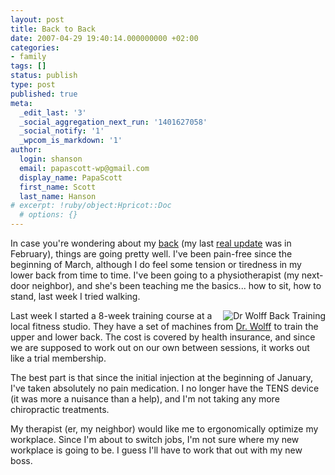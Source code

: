 ```yaml
---
layout: post
title: Back to Back
date: 2007-04-29 19:40:14.000000000 +02:00
categories:
- family
tags: []
status: publish
type: post
published: true
meta:
  _edit_last: '3'
  _social_aggregation_next_run: '1401627058'
  _social_notify: '1'
  _wpcom_is_markdown: '1'
author:
  login: shanson
  email: papascott-wp@gmail.com
  display_name: PapaScott
  first_name: Scott
  last_name: Hanson
# excerpt: !ruby/object:Hpricot::Doc
  # options: {}
---
```

<p>In case you're wondering about my <a href="http://www.papascott.de/archives/2007/01/08/needles-and-pins/">back</a> (my last <a href="http://www.papascott.de/archives/2007/02/05/traction-times-ten/">real update</a> was in February), things are going pretty well. I've been pain-free since the beginning of March, although I do feel some tension or tiredness in my lower back from time to time. I've been going to a physiotherapist (my next-door neighbor), and she's been teaching me the basics... how to sit, how to stand, last week I tried walking.</p>
<p><a href="http://www.dr-wolff.com/"><img src="http://www.papascott.de/wordpress/wp-content/uploads/2007/04/dr-wolff-back-training.jpg" alt="Dr Wolff Back Training" title="Dr Wolff" align="right" /></a> Last week I started a 8-week training course at a local fitness studio. They have a set of machines from <a href="http://www.dr-wolff.com/">Dr. Wolff</a> to train the upper and lower back. The cost is covered by health insurance, and since we are supposed to work out on our own between sessions, it works out like a trial membership.</p>
<p>The best part is that since the initial injection at the beginning of January, I've taken absolutely no pain medication. I no longer have the TENS device (it was more a nuisance than a help), and I'm not taking any more chiropractic treatments.</p>
<p>My therapist (er, my neighbor) would like me to ergonomically optimize my workplace. Since I'm about to switch jobs, I'm not sure where my new workplace is going to be. I guess I'll have to work that out with my new boss.</p>
